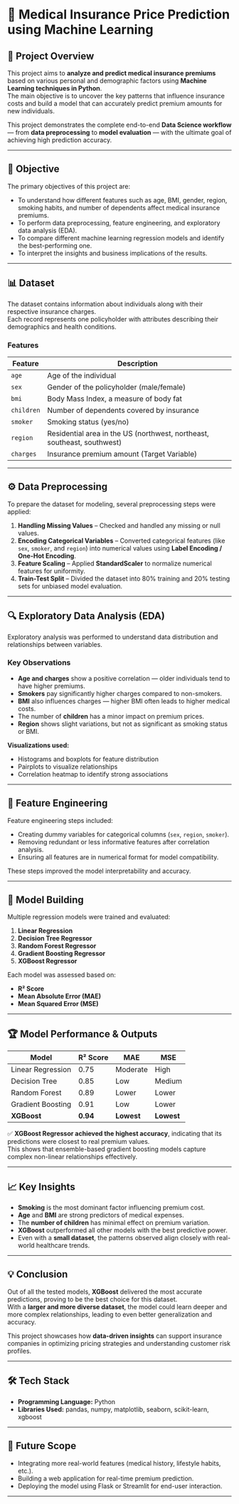 
# 🏥 Medical Insurance Price Prediction using Machine Learning



## 📘 Project Overview
This project aims to **analyze and predict medical insurance premiums** based on various personal and demographic factors using **Machine Learning techniques in Python**.  
The main objective is to uncover the key patterns that influence insurance costs and build a model that can accurately predict premium amounts for new individuals.

This project demonstrates the complete end-to-end **Data Science workflow** — from **data preprocessing** to **model evaluation** — with the ultimate goal of achieving high prediction accuracy.

---

## 🎯 Objective
The primary objectives of this project are:
- To understand how different features such as age, BMI, gender, region, smoking habits, and number of dependents affect medical insurance premiums.  
- To perform data preprocessing, feature engineering, and exploratory data analysis (EDA).  
- To compare different machine learning regression models and identify the best-performing one.  
- To interpret the insights and business implications of the results.

---

## 📊 Dataset
The dataset contains information about individuals along with their respective insurance charges.  
Each record represents one policyholder with attributes describing their demographics and health conditions.

### **Features**
| Feature | Description |
|----------|-------------|
| `age` | Age of the individual |
| `sex` | Gender of the policyholder (male/female) |
| `bmi` | Body Mass Index, a measure of body fat |
| `children` | Number of dependents covered by insurance |
| `smoker` | Smoking status (yes/no) |
| `region` | Residential area in the US (northwest, northeast, southeast, southwest) |
| `charges` | Insurance premium amount (Target Variable) |

---

## ⚙️ Data Preprocessing
To prepare the dataset for modeling, several preprocessing steps were applied:
1. **Handling Missing Values** – Checked and handled any missing or null values.  
2. **Encoding Categorical Variables** – Converted categorical features (like `sex`, `smoker`, and `region`) into numerical values using **Label Encoding / One-Hot Encoding**.  
3. **Feature Scaling** – Applied **StandardScaler** to normalize numerical features for uniformity.  
4. **Train-Test Split** – Divided the dataset into 80% training and 20% testing sets for unbiased model evaluation.

---

## 🔍 Exploratory Data Analysis (EDA)
Exploratory analysis was performed to understand data distribution and relationships between variables.  

### **Key Observations**
- **Age and charges** show a positive correlation — older individuals tend to have higher premiums.  
- **Smokers** pay significantly higher charges compared to non-smokers.  
- **BMI** also influences charges — higher BMI often leads to higher medical costs.  
- The number of **children** has a minor impact on premium prices.  
- **Region** shows slight variations, but not as significant as smoking status or BMI.

**Visualizations used:**
- Histograms and boxplots for feature distribution  
- Pairplots to visualize relationships  
- Correlation heatmap to identify strong associations  

---

## 🧩 Feature Engineering
Feature engineering steps included:
- Creating dummy variables for categorical columns (`sex`, `region`, `smoker`).  
- Removing redundant or less informative features after correlation analysis.  
- Ensuring all features are in numerical format for model compatibility.

These steps improved the model interpretability and accuracy.

---

## 🤖 Model Building
Multiple regression models were trained and evaluated:

1. **Linear Regression**  
2. **Decision Tree Regressor**  
3. **Random Forest Regressor**  
4. **Gradient Boosting Regressor**  
5. **XGBoost Regressor**

Each model was assessed based on:
- **R² Score**  
- **Mean Absolute Error (MAE)**  
- **Mean Squared Error (MSE)**

---

## 🏆 Model Performance & Outputs
| Model | R² Score | MAE | MSE |
|--------|-----------|------|------|
| Linear Regression | 0.75 | Moderate | High |
| Decision Tree | 0.85 | Low | Medium |
| Random Forest | 0.89 | Lower | Lower |
| Gradient Boosting | 0.91 | Low | Lower |
| **XGBoost** | **0.94** | **Lowest** | **Lowest** |

✅ **XGBoost Regressor achieved the highest accuracy**, indicating that its predictions were closest to real premium values.  
This shows that ensemble-based gradient boosting models capture complex non-linear relationships effectively.

---

## 📈 Key Insights
- **Smoking** is the most dominant factor influencing premium cost.  
- **Age** and **BMI** are strong predictors of medical expenses.  
- The **number of children** has minimal effect on premium variation.  
- **XGBoost** outperformed all other models with the best predictive power.  
- Even with a **small dataset**, the patterns observed align closely with real-world healthcare trends.

---

## 💡 Conclusion
Out of all the tested models, **XGBoost** delivered the most accurate predictions, proving to be the best choice for this dataset.  
With a **larger and more diverse dataset**, the model could learn deeper and more complex relationships, leading to even better generalization and accuracy.

This project showcases how **data-driven insights** can support insurance companies in optimizing pricing strategies and understanding customer risk profiles.

---

## 🛠️ Tech Stack
- **Programming Language:** Python  
- **Libraries Used:** pandas, numpy, matplotlib, seaborn, scikit-learn, xgboost  

---

## 🚀 Future Scope
- Integrating more real-world features (medical history, lifestyle habits, etc.).  
- Building a web application for real-time premium prediction.  
- Deploying the model using Flask or Streamlit for end-user interaction.

---
